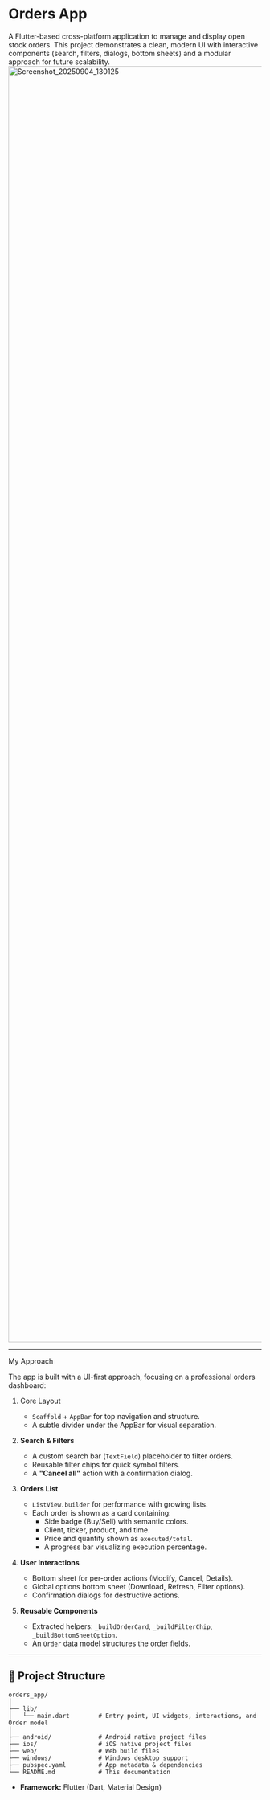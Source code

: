 #  Orders App

A Flutter-based cross-platform application to manage and display open stock orders.
This project demonstrates a clean, modern UI with interactive components (search, filters, dialogs, bottom sheets) and a modular approach for future scalability.
<img width="1200" height="2541" alt="Screenshot_20250904_130125" src="https://github.com/user-attachments/assets/542bb04b-f2fc-4c95-9d7a-813ad7be3145" />

---

 My Approach

The app is built with a UI-first approach, focusing on a professional orders dashboard:

1. Core Layout
   - `Scaffold` + `AppBar` for top navigation and structure.
   - A subtle divider under the AppBar for visual separation.

2. **Search & Filters**
   - A custom search bar (`TextField`) placeholder to filter orders.
   - Reusable filter chips for quick symbol filters.
   - A **"Cancel all"** action with a confirmation dialog.

3. **Orders List**
   - `ListView.builder` for performance with growing lists.
   - Each order is shown as a card containing:
     - Side badge (Buy/Sell) with semantic colors.
     - Client, ticker, product, and time.
     - Price and quantity shown as `executed/total`.
     - A progress bar visualizing execution percentage.

4. **User Interactions**
   - Bottom sheet for per-order actions (Modify, Cancel, Details).
   - Global options bottom sheet (Download, Refresh, Filter options).
   - Confirmation dialogs for destructive actions.

5. **Reusable Components**
   - Extracted helpers: `_buildOrderCard`, `_buildFilterChip`, `_buildBottomSheetOption`.
   - An `Order` data model structures the order fields.

---

## 📂 Project Structure

```
orders_app/
│
├── lib/
│   └── main.dart        # Entry point, UI widgets, interactions, and Order model
│
├── android/             # Android native project files
├── ios/                 # iOS native project files
├── web/                 # Web build files
├── windows/             # Windows desktop support
├── pubspec.yaml         # App metadata & dependencies
└── README.md            # This documentation
```



- **Framework:** Flutter (Dart, Material Design)


